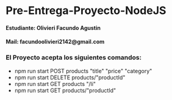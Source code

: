 # Pre-Entrega-Proyecto-NodeJS

<h4>Estudiante: Olivieri Facundo Agustin</h4>
<h4>Mail: facundoolivieri2142@gmail.com</h4>

<h3>El Proyecto acepta los siguientes comandos:</h3>
<ul>
  <li> npm run start POST products "title" "price" "category" </li>
  <li> npm run start DELETE products/"productId" </li>
  <li> npm run start GET products "/li"
  <li> npm run start GET products/"productId" </li>
</ul>
